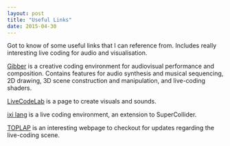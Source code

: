 ```yaml
---
layout: post
title: "Useful Links"
date: 2015-04-30
---
```


Got to know of some useful links that I can reference from. Includes really interesting live coding for audio and visualisation.

[Gibber](http://gibber.mat.ucsb.edu/) is a creative coding environment for audiovisual performance and composition. Contains features for audio synthesis and musical sequencing,
2D drawing, 3D scene construction and manipulation, and live-coding shaders.


[LiveCodeLab](http://livecodelab.net/) is a page to create visuals and sounds.


[ixi lang](http://www.ixi-audio.net/ixilang/) is a live coding environment, an extension to SuperCollider.

[TOPLAP](http://toplap.org/) is an interesting webpage to checkout for updates regarding the live-coding scene.


